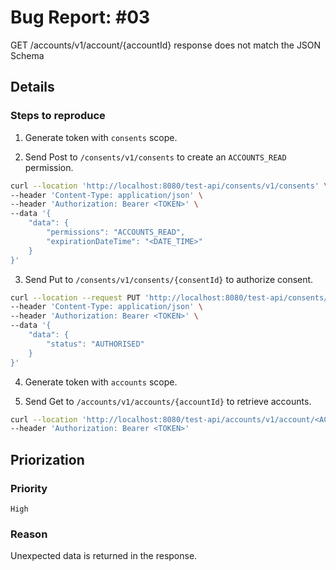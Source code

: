 # Bug Report: #03

GET /accounts/v1/account/{accountId} response does not match the JSON Schema

## Details

### Steps to reproduce

1. Generate token with `consents` scope.

2. Send Post to `/consents/v1/consents` to create an `ACCOUNTS_READ` permission.

```bash
curl --location 'http://localhost:8080/test-api/consents/v1/consents' \
--header 'Content-Type: application/json' \
--header 'Authorization: Bearer <TOKEN>' \
--data '{
    "data": {
        "permissions": "ACCOUNTS_READ",
        "expirationDateTime": "<DATE_TIME>"
    }
}'
```

3. Send Put to `/consents/v1/consents/{consentId}` to authorize consent.

```bash
curl --location --request PUT 'http://localhost:8080/test-api/consents/v1/consents/<CONSENT_ID>' \
--header 'Content-Type: application/json' \
--header 'Authorization: Bearer <TOKEN>' \
--data '{
    "data": {
        "status": "AUTHORISED"
    }
}'
```

4. Generate token with `accounts` scope.

5. Send Get to `/accounts/v1/accounts/{accountId}` to retrieve accounts.

```bash
curl --location 'http://localhost:8080/test-api/accounts/v1/account/<ACCOUNT_ID>' \
--header 'Authorization: Bearer <TOKEN>'
```

## Priorization

### Priority
`High`

### Reason
Unexpected data is returned in the response.